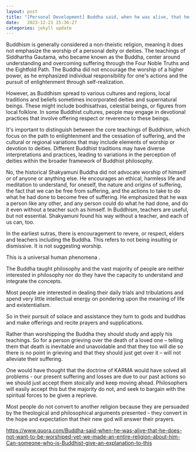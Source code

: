 ```yaml
---
layout: post
title: "[Personal Development] Buddha said, when he was alive, that he does not want to be worshiped, yet we made an entire religion about him"
date:   2023-12-21 15:36:27
categories: jekyll update
---
```


Buddhism is generally considered a non-theistic religion, meaning it does not emphasize the worship of a personal deity or deities. The teachings of Siddhartha Gautama, who became known as the Buddha, center around understanding and overcoming suffering through the Four Noble Truths and the Eightfold Path. The Buddha did not encourage the worship of a higher power, as he emphasized individual responsibility for one's actions and the pursuit of enlightenment through self-realization.

However, as Buddhism spread to various cultures and regions, local traditions and beliefs sometimes incorporated deities and supernatural beings. These might include bodhisattvas, celestial beings, or figures from local folklore. In some Buddhist cultures, people may engage in devotional practices that involve offering respect or reverence to these beings.

It's important to distinguish between the core teachings of Buddhism, which focus on the path to enlightenment and the cessation of suffering, and the cultural or regional variations that may include elements of worship or devotion to deities. Different Buddhist traditions may have diverse interpretations and practices, leading to variations in the perception of deities within the broader framework of Buddhist philosophy.


No, the historical Shakyamuni Buddha did not advocate worship of himself or of anyone or anything else. He encourages an ethical, harmless life and meditation to understand, for oneself, the nature and origins of suffering, the fact that we can be free from suffering, and the actions to take to do what he had done to become free of suffering. He emphasized that he was a person like any other, and any person could do what he had done, and do it even without a teacher such as himself. In Buddhism, teachers are useful, but not essential. Shakyamuni found his way without a teacher, and each of us can, too.

In the earliest sutras, there is encouragement to revere, or respect, elders and teachers including the Buddha. This refers to not being insulting or dismissive. It is not suggesting worship.


This is a universal human phenomena .

The Buddha taught philosophy and the vast majority of people are neither interested in philosophy nor do they have the capacity to understand and integrate the concepts.

Most people are interested in dealing their daily trials and tribulations and spend very little intellectual energy on pondering upon the meaning of life and existentialism.

So in their pursuit of solace and assistance they turn to gods and buddhas and make offerings and recite prayers and supplications.

Rather than worshipping the Buddha they should study and apply his teachings. So for a person grieving over the death of a loved one – telling them that death is inevitable and unavoidable and that they too will die so there is no point in grieving and that they should just get over it – will not alleviate their suffering.

One would have thought that the doctrine of KARMA would have solved all problems - our present suffering and losses are due to our past actions so we should just accept them stoically and keep moving ahead. Philosophers will easily accept this but the majority do not, and seek to bargain with the spiritual forces to be given a reprieve.

Most people do not convert to another religion because they are persuaded by the theological and philosophical arguments presented - they convert in the hope and expectation that their new god will answer their prayers.

https://www.quora.com/Buddha-said-when-he-was-alive-that-he-does-not-want-to-be-worshiped-yet-we-made-an-entire-religion-about-him-Can-someone-who-is-Buddhist-give-an-explanation-to-this